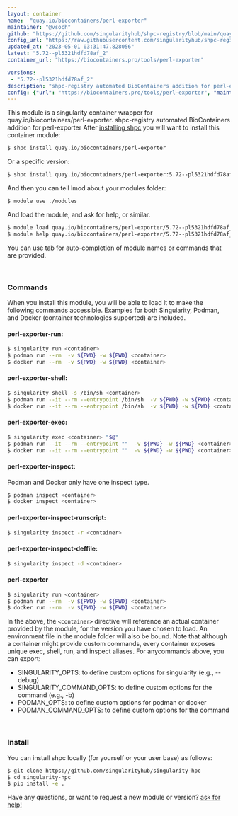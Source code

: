 ```yaml
---
layout: container
name:  "quay.io/biocontainers/perl-exporter"
maintainer: "@vsoch"
github: "https://github.com/singularityhub/shpc-registry/blob/main/quay.io/biocontainers/perl-exporter/container.yaml"
config_url: "https://raw.githubusercontent.com/singularityhub/shpc-registry/main/quay.io/biocontainers/perl-exporter/container.yaml"
updated_at: "2023-05-01 03:31:47.828056"
latest: "5.72--pl5321hdfd78af_2"
container_url: "https://biocontainers.pro/tools/perl-exporter"

versions:
 - "5.72--pl5321hdfd78af_2"
description: "shpc-registry automated BioContainers addition for perl-exporter"
config: {"url": "https://biocontainers.pro/tools/perl-exporter", "maintainer": "@vsoch", "description": "shpc-registry automated BioContainers addition for perl-exporter", "latest": {"5.72--pl5321hdfd78af_2": "sha256:c37d6b3a3f87c13cbd2c80b7f3c516aaead5263d1ab5b04430fc0ebb64c45246"}, "tags": {"5.72--pl5321hdfd78af_2": "sha256:c37d6b3a3f87c13cbd2c80b7f3c516aaead5263d1ab5b04430fc0ebb64c45246"}, "docker": "quay.io/biocontainers/perl-exporter"}
---
```


This module is a singularity container wrapper for quay.io/biocontainers/perl-exporter.
shpc-registry automated BioContainers addition for perl-exporter
After [installing shpc](#install) you will want to install this container module:


```bash
$ shpc install quay.io/biocontainers/perl-exporter
```

Or a specific version:

```bash
$ shpc install quay.io/biocontainers/perl-exporter:5.72--pl5321hdfd78af_2
```

And then you can tell lmod about your modules folder:

```bash
$ module use ./modules
```

And load the module, and ask for help, or similar.

```bash
$ module load quay.io/biocontainers/perl-exporter/5.72--pl5321hdfd78af_2
$ module help quay.io/biocontainers/perl-exporter/5.72--pl5321hdfd78af_2
```

You can use tab for auto-completion of module names or commands that are provided.

<br>

### Commands

When you install this module, you will be able to load it to make the following commands accessible.
Examples for both Singularity, Podman, and Docker (container technologies supported) are included.

#### perl-exporter-run:

```bash
$ singularity run <container>
$ podman run --rm  -v ${PWD} -w ${PWD} <container>
$ docker run --rm  -v ${PWD} -w ${PWD} <container>
```

#### perl-exporter-shell:

```bash
$ singularity shell -s /bin/sh <container>
$ podman run --it --rm --entrypoint /bin/sh  -v ${PWD} -w ${PWD} <container>
$ docker run --it --rm --entrypoint /bin/sh  -v ${PWD} -w ${PWD} <container>
```

#### perl-exporter-exec:

```bash
$ singularity exec <container> "$@"
$ podman run --it --rm --entrypoint ""  -v ${PWD} -w ${PWD} <container> "$@"
$ docker run --it --rm --entrypoint ""  -v ${PWD} -w ${PWD} <container> "$@"
```

#### perl-exporter-inspect:

Podman and Docker only have one inspect type.

```bash
$ podman inspect <container>
$ docker inspect <container>
```

#### perl-exporter-inspect-runscript:

```bash
$ singularity inspect -r <container>
```

#### perl-exporter-inspect-deffile:

```bash
$ singularity inspect -d <container>
```



#### perl-exporter

```bash
$ singularity run <container>
$ podman run --rm  -v ${PWD} -w ${PWD} <container>
$ docker run --rm  -v ${PWD} -w ${PWD} <container>
```


In the above, the `<container>` directive will reference an actual container provided
by the module, for the version you have chosen to load. An environment file in the
module folder will also be bound. Note that although a container
might provide custom commands, every container exposes unique exec, shell, run, and
inspect aliases. For anycommands above, you can export:

 - SINGULARITY_OPTS: to define custom options for singularity (e.g., --debug)
 - SINGULARITY_COMMAND_OPTS: to define custom options for the command (e.g., -b)
 - PODMAN_OPTS: to define custom options for podman or docker
 - PODMAN_COMMAND_OPTS: to define custom options for the command

<br>

### Install

You can install shpc locally (for yourself or your user base) as follows:

```bash
$ git clone https://github.com/singularityhub/singularity-hpc
$ cd singularity-hpc
$ pip install -e .
```

Have any questions, or want to request a new module or version? [ask for help!](https://github.com/singularityhub/singularity-hpc/issues)